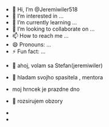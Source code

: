 - 👋 Hi, I’m @Jeremiwiler518
- 👀 I’m interested in ...
- 🌱 I’m currently learning ...
- 💞️ I’m looking to collaborate on ...
- 📫 How to reach me ...
- 😄 Pronouns: ...
- ⚡ Fun fact: ...

<!---
Jeremiwiler518/Jeremiwiler518 is a ✨ special ✨ repository because its `README.md` (this file) appears on your GitHub profile.
You can click the Preview link to take a look at your changes.
--->
- 👋 ahoj, volam sa Stefan(jeremiwiler)
- 👀 hladam svojho spasitela , mentora
-    moj hrncek je prazdne dno
- 🌱 rozsirujem obzory 
-   
  
-    
